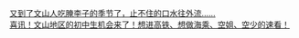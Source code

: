   
[又到了文山人吃腌李子的季节了，止不住的口水往外流……](http://www.dianyue.me/archives/802/b0u8lgu4qj6q7iz0/)  
[喜讯！文山地区的初中生机会来了！想进高铁、想做海乘、空姐、空少的速看！](http://www.dianyue.me/archives/824/gzmd1tbof1b93axi/)